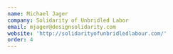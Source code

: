 ```yaml
---
name: Michael Jager
company: Solidarity of Unbridled Labor
email: mjager@designsolidarity.com
website: 'http://solidarityofunbridledlabour.com/'
order: 4
---
```


